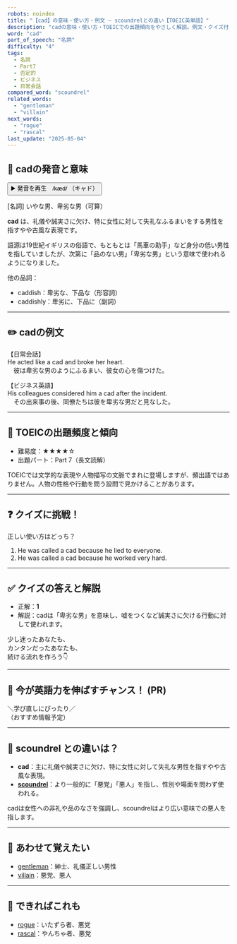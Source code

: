 ```yaml
---
robots: noindex
title: "【cad】の意味・使い方・例文 ― scoundrelとの違い【TOEIC英単語】"
description: "cadの意味・使い方・TOEICでの出題傾向をやさしく解説。例文・クイズ付きでscoundrelとの違いもわかりやすく学べます。"
word: "cad"
part_of_speech: "名詞"
difficulty: "4"
tags:
  - 名詞
  - Part7
  - 否定的
  - ビジネス
  - 日常会話
compared_word: "scoundrel"
related_words:
  - "gentleman"
  - "villain"
next_words:
  - "rogue"
  - "rascal"
last_update: "2025-05-04"
---
```


## 🔰 cadの発音と意味

<button class="play-audio" onclick="playTTS('cad')">
  <span class="play-audio-main">
    ▶️ 発音を再生　/kæd/
  </span>
  <span class="play-audio-sub">
    （キャド）
  </span>
</button>

[名詞] いやな男、卑劣な男（可算）

**cad** は、礼儀や誠実さに欠け、特に女性に対して失礼なふるまいをする男性を指すやや古風な表現です。

語源は19世紀イギリスの俗語で、もともとは「馬車の助手」など身分の低い男性を指していましたが、次第に「品のない男」「卑劣な男」という意味で使われるようになりました。

他の品詞：  
- caddish：卑劣な、下品な（形容詞）
- caddishly：卑劣に、下品に（副詞）

---

## ✏️ cadの例文

【日常会話】  
He acted like a cad and broke her heart.  
　彼は卑劣な男のようにふるまい、彼女の心を傷つけた。

【ビジネス英語】  
His colleagues considered him a cad after the incident.  
　その出来事の後、同僚たちは彼を卑劣な男だと見なした。

---

## 🎯 TOEICの出題頻度と傾向

- 難易度：★★★★☆
- 出題パート：Part 7（長文読解）

TOEICでは文学的な表現や人物描写の文脈でまれに登場しますが、頻出語ではありません。人物の性格や行動を問う設問で見かけることがあります。

---

## ❓ クイズに挑戦！

正しい使い方はどっち？

1. He was called a cad because he lied to everyone.  
2. He was called a cad because he worked very hard.

---

## ✅ クイズの答えと解説

- 正解：**1**
- 解説：cadは「卑劣な男」を意味し、嘘をつくなど誠実さに欠ける行動に対して使われます。

少し迷ったあなたも、  
カンタンだったあなたも、  
続ける流れを作ろう👇️

---

## 🚀 今が英語力を伸ばすチャンス！ (PR)

<div class="info-center">
＼学び直しにぴったり／<br>  
（おすすめ情報予定）
</div>

---

## 🤔  scoundrel との違いは？

- **cad**：主に礼儀や誠実さに欠け、特に女性に対して失礼な男性を指すやや古風な表現。
- **[scoundrel](/scoundrel)**：より一般的に「悪党」「悪人」を指し、性別や場面を問わず使われる。

cadは女性への非礼や品のなさを強調し、scoundrelはより広い意味での悪人を指します。

---

## 🧩 あわせて覚えたい

- [gentleman](/gentleman)：紳士、礼儀正しい男性
- [villain](/villain)：悪党、悪人

---

## 📖 できればこれも

- [rogue](/rogue)：いたずら者、悪党
- [rascal](/rascal)：やんちゃ者、悪党

<!-- cvid: aid26_bid41 -->
